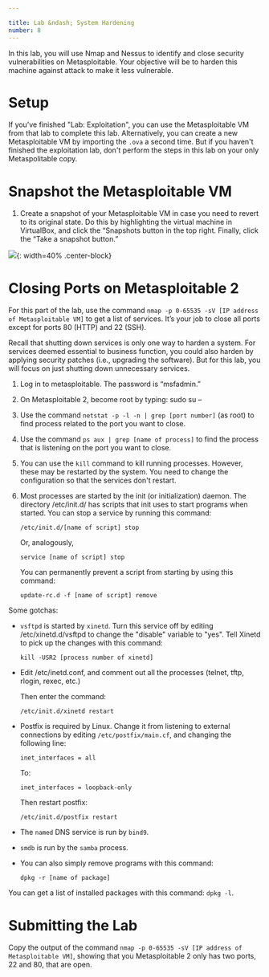 ```yaml
---

title: Lab &ndash; System Hardening
number: 8
---
```



In this lab, you will use Nmap and Nessus to identify and close security vulnerabilities on Metasploitable. Your objective will be to harden this machine against attack to make it less vulnerable.

# Setup

If you’ve finished "Lab: Exploitation", you can use the Metasploitable VM from that lab to complete this lab. Alternatively, you can create a new Metasploitable VM by importing the `.ova` a second time.
But if you haven't finished the exploitation lab, don't perform the steps in this lab on your only Metaspolitable copy.


# Snapshot the Metasploitable VM

1.	Create a snapshot of your Metasploitable VM in case you need to revert to its original state. Do this by highlighting the virtual machine in VirtualBox, and click the “Snapshots button in the top right. Finally, click the “Take a snapshot button.”

![](../images/lab_8_1.jpg){: width=40% .center-block}
 

# Closing Ports on Metasploitable 2

For this part of the lab, use the command `nmap -p 0-65535 -sV [IP address of Metasploitable VM]` to get a list of services. It’s your job to close all ports except for ports 80 (HTTP) and 22 (SSH).

Recall that shutting down services is only one way to harden a system. For services deemed essential to business function, you could also harden by applying security patches (i.e., upgrading the software). But for this lab, you will focus on just shutting down unnecessary services. 

1.	Log in to metasploitable. The password is “msfadmin.” 
2.	On Metasploitable 2, become root by typing: sudo su –
3.	Use the command `netstat -p -l -n | grep [port number]` (as root) to find process related to the port you want to close.
4.	Use the command `ps aux | grep [name of process]` to find the process that is listening on the port you want to close.
5.	You can use the `kill` command to kill running processes. However, these may be restarted by the system. You need to change the configuration so that the services don't restart.
6.	Most processes are started by the init (or initialization) daemon. The directory /etc/init.d/ has scripts that init uses to start programs when started. You can stop a service by running this command:

        /etc/init.d/[name of script] stop
        
    Or, analogously,
    
        service [name of script] stop

	You can permanently prevent a script from starting by using this command:

        update-rc.d -f [name of script] remove
        
Some gotchas:

*	`vsftpd` is started by `xinetd`. Turn this service off by editing /etc/xinetd.d/vsftpd to change the "disable" variable to "yes". Tell Xinetd to pick up the changes with this command:

        kill -USR2 [process number of xinetd]
        
*	Edit /etc/inetd.conf, and comment out all the processes (telnet, tftp, rlogin, rexec, etc.) 

    Then enter the command: 
    
        /etc/init.d/xinetd restart

*	Postfix is required by Linux. Change it from listening to external connections by editing `/etc/postfix/main.cf`, and changing the following line:

        inet_interfaces = all
    
    To:

        inet_interfaces = loopback-only
		
	Then restart postfix:
		
		/etc/init.d/postfix restart

*	The `named` DNS service is run by `bind9`.

*	`smdb` is run by the `samba` process.

*	You can also simply remove programs with this command: 

        dpkg -r [name of package]

You can get a list of installed packages with this command: `dpkg -l`.


# Submitting the Lab

Copy the output of the command `nmap -p 0-65535 -sV [IP address of Metasploitable VM]`, showing that you Metasploitable 2 only has two ports, 22 and 80, that are open.
